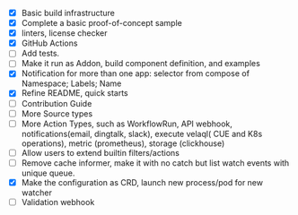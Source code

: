 - [x] Basic build infrastructure
- [x] Complete a basic proof-of-concept sample
- [x] linters, license checker
- [x] GitHub Actions
- [ ] Add tests.
- [ ] Make it run as Addon, build component definition, and examples
- [x] Notification for more than one app: selector from compose of Namespace; Labels; Name
- [x] Refine README, quick starts
- [ ] Contribution Guide
- [ ] More Source types
- [ ] More Action Types, such as WorkflowRun, API webhook, notifications(email, dingtalk, slack), execute velaql(
  CUE and K8s operations), metric (prometheus), storage (clickhouse)
- [ ] Allow users to extend builtin filters/actions
- [ ] Remove cache informer, make it with no catch but list watch events with unique queue.
- [x] Make the configuration as CRD, launch new process/pod for new watcher
- [ ] Validation webhook

